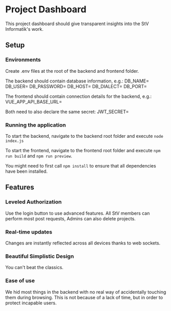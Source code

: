 # Project Dashboard
This project dashboard should give transparent insights into the StV Informatik's work.

## Setup
### Environments
Create .env files at the root of the backend and frontend folder.

The backend should contain database information, e.g.:
DB_NAME=
DB_USER=
DB_PASSWORD=
DB_HOST=
DB_DIALECT=
DB_PORT=

The frontend should contain connection details for the backend, e.g.:
VUE_APP_API_BASE_URL=

Both need to also declare the same secret: 
JWT_SECRET=

### Running the application
To start the backend, navigate to the backend root folder and execute
```node index.js```

To start the frontend, navigate to the frontend root folder and execute ```npm run build``` and ```npm run preview```.

You might need to first call ```npm install``` to ensure that all dependencies have been installed.

## Features
### Leveled Authorization
Use the login button to use advanced features.
All StV members can perform most post requests, Admins can also delete projects.

### Real-time updates
Changes are instantly reflected across all devices thanks to web sockets.

### Beautiful Simplistic Design
You can't beat the classics.

### Ease of use
We hid most things in the backend with no real way of accidentally touching them during browsing. This is not because of a lack of time, but in order to protect incapable users.